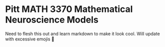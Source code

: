 # Pitt MATH 3370 Mathematical Neuroscience Models

Need to flesh this out and learn markdown to make it look cool. Will update
with excessive emojis :brain:

